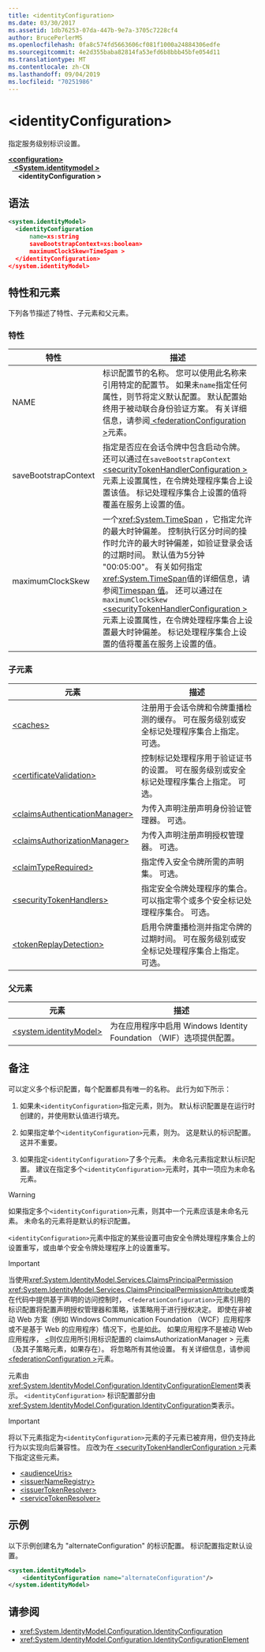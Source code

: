 ```yaml
---
title: <identityConfiguration>
ms.date: 03/30/2017
ms.assetid: 1db76253-07da-447b-9e7a-3705c7228cf4
author: BrucePerlerMS
ms.openlocfilehash: 0fa8c574fd5663606cf081f1000a24884306edfe
ms.sourcegitcommit: 4e2d355baba82814fa53efd6b8bbb45bfe054d11
ms.translationtype: MT
ms.contentlocale: zh-CN
ms.lasthandoff: 09/04/2019
ms.locfileid: "70251986"
---
```

# <a name="identityconfiguration"></a>\<identityConfiguration>

指定服务级别标识设置。

[ **\<configuration>** ](../configuration-element.md)\
&nbsp;&nbsp;[ **\<System.identitymodel >** ](system-identitymodel.md)\
&nbsp;&nbsp;&nbsp;&nbsp; **\<identityConfiguration >**  

## <a name="syntax"></a>语法

```xml
<system.identityModel>
  <identityConfiguration
      name=xs:string
      saveBootstrapContext=xs:boolean>
      maximumClockSkew=TimeSpan >
  </identityConfiguration>
</system.identityModel>
```

## <a name="attributes-and-elements"></a>特性和元素

下列各节描述了特性、子元素和父元素。

### <a name="attributes"></a>特性

|特性|描述|
|---------------|-----------------|
|NAME|标识配置节的名称。 您可以使用此名称来引用特定的配置节。 如果未`name`指定任何属性，则节将定义默认配置。 默认配置始终用于被动联合身份验证方案。 有关详细信息，请参阅[ \<federationConfiguration >](federationconfiguration.md)元素。|
|saveBootstrapContext|指定是否应在会话令牌中包含启动令牌。 还可以通过在`saveBootstrapContext` [ \<securityTokenHandlerConfiguration >](securitytokenhandlerconfiguration.md)元素上设置属性，在令牌处理程序集合上设置该值。 标记处理程序集合上设置的值将覆盖在服务上设置的值。|
|maximumClockSkew|一个<xref:System.TimeSpan> ，它指定允许的最大时钟偏差。 控制执行区分时间的操作时允许的最大时钟偏差，如验证登录会话的过期时间。 默认值为5分钟 "00:05:00"。 有关如何指定<xref:System.TimeSpan>值的详细信息，请参阅[Timespan 值](../windows-workflow-foundation/index.md)。 还可以通过在`maximumClockSkew` [ \<securityTokenHandlerConfiguration >](securitytokenhandlerconfiguration.md)元素上设置属性，在令牌处理程序集合上设置最大时钟偏差。 标记处理程序集合上设置的值将覆盖在服务上设置的值。|

### <a name="child-elements"></a>子元素

|元素|描述|
|-------------|-----------------|
|[\<caches>](caches.md)|注册用于会话令牌和令牌重播检测的缓存。 可在服务级别或安全标记处理程序集合上指定。 可选。|
|[\<certificateValidation>](certificatevalidation.md)|控制标记处理程序用于验证证书的设置。 可在服务级别或安全标记处理程序集合上指定。 可选。|
|[\<claimsAuthenticationManager>](claimsauthenticationmanager.md)|为传入声明注册声明身份验证管理器。 可选。|
|[\<claimsAuthorizationManager>](claimsauthorizationmanager.md)|为传入声明注册声明授权管理器。 可选。|
|[\<claimTypeRequired>](claimtyperequired.md)|指定传入安全令牌所需的声明集。 可选。|
|[\<securityTokenHandlers>](securitytokenhandlers.md)|指定安全令牌处理程序的集合。 可以指定零个或多个安全标记处理程序集合。 可选。|
|[\<tokenReplayDetection>](tokenreplaydetection.md)|启用令牌重播检测并指定令牌的过期时间。 可在服务级别或安全标记处理程序集合上指定。 可选。|

### <a name="parent-elements"></a>父元素

|元素|描述|
|-------------|-----------------|
|[\<system.identityModel>](system-identitymodel.md)|为在应用程序中启用 Windows Identity Foundation （WIF）选项提供配置。|

## <a name="remarks"></a>备注

可以定义多个标识配置，每个配置都具有唯一的名称。 此行为如下所示：

1. 如果未`<identityConfiguration>`指定元素，则为。 默认标识配置是在运行时创建的，并使用默认值进行填充。

2. 如果指定单个`<identityConfiguration>`元素，则为。 这是默认的标识配置。 这并不重要。

3. 如果指定`<identityConfiguration>`了多个元素。 未命名元素指定默认标识配置。 建议在指定多个`<identityConfiguration>`元素时，其中一项应为未命名元素。

> [!WARNING]
> 如果指定多个`<identityConfiguration>`元素，则其中一个元素应该是未命名元素。 未命名的元素将是默认的标识配置。

 `<identityConfiguration>`元素中指定的某些设置可由安全令牌处理程序集合上的设置重写，或由单个安全令牌处理程序上的设置重写。

> [!IMPORTANT]
> 当使用<xref:System.IdentityModel.Services.ClaimsPrincipalPermission> <xref:System.IdentityModel.Services.ClaimsPrincipalPermissionAttribute>或类在代码中提供基于声明的访问控制时， `<federationConfiguration>`元素引用的标识配置将配置声明授权管理器和策略，该策略用于进行授权决定。 即使在非被动 Web 方案（例如 Windows Communication Foundation （WCF）应用程序或不是基于 Web 的应用程序）情况下，也是如此。 如果应用程序不是被动 Web 应用程序， [ \<](claimsauthorizationmanager.md)则仅应用所引用标识配置的 claimsAuthorizationManager > 元素（及其子策略元素，如果存在）。 将忽略所有其他设置。 有关详细信息，请参阅[ \<federationConfiguration >](federationconfiguration.md)元素。

元素由<xref:System.IdentityModel.Configuration.IdentityConfigurationElement>类表示。 `<identityConfiguration>` 标识配置部分由<xref:System.IdentityModel.Configuration.IdentityConfiguration>类表示。

> [!IMPORTANT]
> 将以下元素指定为`<identityConfiguration>`元素的子元素已被弃用，但仍支持此行为以实现向后兼容性。 应改为在[ \<securityTokenHandlerConfiguration >](securitytokenhandlerconfiguration.md)元素下指定这些元素。
>
> - [\<audienceUris>](audienceuris.md)
> - [\<issuerNameRegistry>](issuernameregistry.md)
> - [\<issuerTokenResolver>](issuertokenresolver.md)
> - [\<serviceTokenResolver>](servicetokenresolver.md)

## <a name="example"></a>示例

以下示例创建名为 "alternateConfiguration" 的标识配置。 标识配置指定默认设置。

```xml
<system.identityModel>
    <identityConfiguration name="alternateConfiguration"/>
</system.identityModel>
```

## <a name="see-also"></a>请参阅

- <xref:System.IdentityModel.Configuration.IdentityConfiguration>
- <xref:System.IdentityModel.Configuration.IdentityConfigurationElement>
